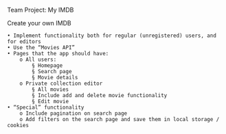 Team Project: My IMDB


Create your own IMDB

    • Implement functionality both for regular (unregistered) users, and for editors
    • Use the “Movies API”
    • Pages that the app should have:
        o All users:
            § Homepage
            § Search page
            § Movie details
        o Private collection editor
            § All movies
            § Include add and delete movie functionality
            § Edit movie
    • “Special” functionality
        o Include pagination on search page
        o Add filters on the search page and save them in local storage / cookies